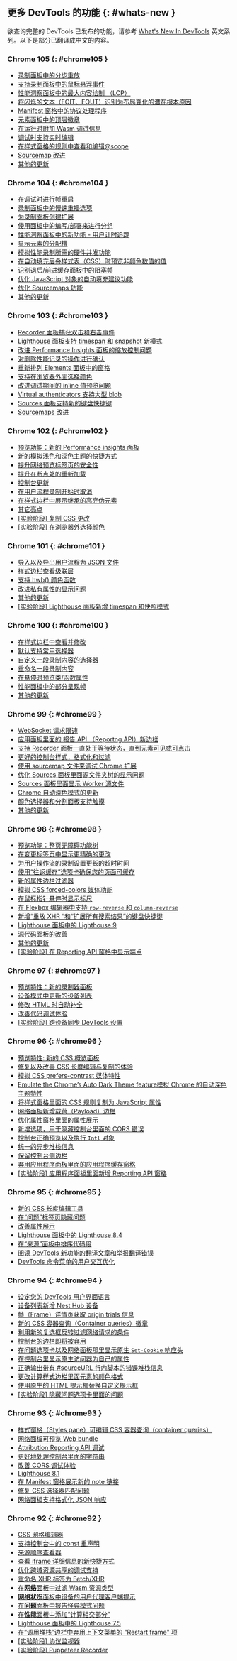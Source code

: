 ## 更多 DevTools 的功能 {: #whats-new }

欲查询完整的 DevTools 已发布的功能，请参考 <a href="/tags/new-in-devtools/" translate="no">What's New In DevTools</a> 英文系列。以下是部分已翻译成中文的内容。

<!-- $content -->

<!-- ### Chrome 107 {: #chrome107 }

* [Customize keyboard shortcuts in DevTools](/zh/blog/new-in-devtools-107/#shortcuts)
* [Toggle light and dark themes with keyboard shortcut](/zh/blog/new-in-devtools-107/#toggle-themes)
* [Highlight C/C++ objects in the Memory Inspector](/zh/blog/new-in-devtools-107/#memory)
* [Support full initiator information for HAR import](/zh/blog/new-in-devtools-107/#har)
* [Start DOM search after pressing `Enter`](/zh/blog/new-in-devtools-107/#search-type)
* [Display `start` and `end` icons for `align-content` CSS flexbox properties](/zh/blog/new-in-devtools-107/#flexbox)
* [Miscellaneous highlights](/zh/blog/new-in-devtools-107/#misc)
 -->

<!-- ### Chrome 106 {: #chrome106 }

* [Group files by Authored / Deployed in the Sources panel](/zh/blog/new-in-devtools-106/#authored)
* [Linked stack traces for asynchronous operations](/zh/blog/new-in-devtools-106/#async)
* [Automatically ignore known third-party scripts](/zh/blog/new-in-devtools-106/#auto-ignore)
* [Improved call stack during debugging](/zh/blog/new-in-devtools-106/#call-stack)
* [Hiding ignore-listed sources in the Sources panel](/zh/blog/new-in-devtools-106/#ignore-nav)
* [Hiding ignore-listed files in the Command Menu](/zh/blog/new-in-devtools-106/#ignore-search)
* [New Interactions track in the Performance panel](/zh/blog/new-in-devtools-106/#performance)
* [LCP timings breakdown in the Performance Insights panel](/zh/blog/new-in-devtools-106/#insights)
* [Auto-generate default name for recordings in the Recorder panel](/zh/blog/new-in-devtools-106/#recorder)
* [Miscellaneous highlights](/zh/blog/new-in-devtools-106/#misc) -->


### Chrome 105 {: #chrome105 }

* [录制面板中的分步重放](/zh/blog/new-in-devtools-105/#recorder)
* [支持录制面板中的鼠标悬浮事件](/zh/blog/new-in-devtools-105/#recorder-hover)
* [性能洞察面板中的最大内容绘制 （LCP）](/zh/blog/new-in-devtools-105/#lcp)
* [将闪烁的文本（FOIT、FOUT）识别为布局变化的潜在根本原因](/zh/blog/new-in-devtools-105/#foit-fout)
* [Manifest 窗格中的协议处理程序](/zh/blog/new-in-devtools-105/#manifest)
* [元素面板中的顶层徽章](/zh/blog/new-in-devtools-105/#top-layer)
* [在运行时附加 Wasm 调试信息](/zh/blog/new-in-devtools-105/#wasm)
* [调试时支持实时编辑](/zh/blog/new-in-devtools-105/#live-edit)
* [在样式窗格的规则中查看和编辑@scope](/zh/blog/new-in-devtools-105/#scope)
* [Sourcemap 改进](/zh/blog/new-in-devtools-105/#sourcemaps)
* [其他的更新](/zh/blog/new-in-devtools-105/#misc)


### Chrome 104 {: #chrome104 }

* [在调试时进行帧重启](/zh/blog/new-in-devtools-104/#restart-frame)
* [录制面板中的慢速重播选项](/zh/blog/new-in-devtools-104/#recorder)
* [为录制面板创建扩展](/zh/blog/new-in-devtools-104/#recorder-extension)
* [使用面板中的编写/部署来进行分组](/zh/blog/new-in-devtools-104/#authored-deployed)
* [性能洞察面板中的新功能 - 用户计时追踪](/zh/blog/new-in-devtools-104/#performance)
* [显示元素的分配槽](/zh/blog/new-in-devtools-104/#slot)
* [模拟性能录制所需的硬件并发功能](/zh/blog/new-in-devtools-104/#simulate)
* [在自动填充层叠样式表（CSS）时预览非颜色数值的值](/zh/blog/new-in-devtools-104/#css-var)
* [识别退后/前进缓存面板中的阻塞帧](/zh/blog/new-in-devtools-104/#bfcache)
* [优化 JavaScript 对象的自动填充建议功能](/zh/blog/new-in-devtools-104/#autocomplete)
* [优化 Sourcemaps 功能](/zh/blog/new-in-devtools-104/#sourcemaps)
* [其他的更新](/zh/blog/new-in-devtools-104/#misc) 


### Chrome 103 {: #chrome103 }

* [Recorder 面板捕获双击和右击事件](/zh/blog/new-in-devtools-103/#recorder)
* [Lighthouse 面板支持 timespan 和 snapshot 新模式](/zh/blog/new-in-devtools-103/#lighthouse)
* [改进 Performance Insights 面板的缩放控制问题](/zh/blog/new-in-devtools-103/#zoom)
* [对删除性能记录的操作进行确认](/zh/blog/new-in-devtools-103/#delete)
* [重新排列 Elements 面板中的窗格](/zh/blog/new-in-devtools-103/#reorder-pane)
* [支持在浏览器外面选择颜色](/zh/blog/new-in-devtools-103/#color)
* [改进调试期间的 inline 值预览问题](/zh/blog/new-in-devtools-103/#inline-preview)
* [Virtual authenticators 支持大型 blob](/zh/blog/new-in-devtools-103/#webauthn)
* [Sources 面板支持新的键盘快捷键](/zh/blog/new-in-devtools-103/#shortcuts)
* [Sourcemaps 改进](/zh/blog/new-in-devtools-103/#sourcemaps)


### Chrome 102 {: #chrome102 }

* [预览功能：新的 Performance insights 面板](/zh/blog/new-in-devtools-102/#perf)
* [新的模拟浅色和深色主题的快捷方式](/zh/blog/new-in-devtools-102/#emulation)
* [提升网络预览标签页的安全性](/zh/blog/new-in-devtools-102/#network-preview)
* [提升在断点处的重新加载](/zh/blog/new-in-devtools-102/#debugger)
* [控制台更新](/zh/blog/new-in-devtools-102/#console)
* [在用户流程录制开始时取消](/zh/blog/new-in-devtools-102/#recorder)
* [在样式边栏中展示继承的高亮伪元素](/zh/blog/new-in-devtools-102/#pseudo)
* [其它亮点](/zh/blog/new-in-devtools-102/#misc)
* [[实验阶段] 复制 CSS 更改](/zh/blog/new-in-devtools-102/#copy)
* [[实验阶段] 在浏览器外选择颜色](/zh/blog/new-in-devtools-102/#color-picker)


### Chrome 101 {: #chrome101 }

* [导入以及导出用户流程为 JSON 文件](/zh/blog/new-in-devtools-101/#recorder)
* [样式边栏查看级联层](/zh/blog/new-in-devtools-101/#layer)
* [支持 hwb() 颜色函数](/zh/blog/new-in-devtools-101/#hwb)
* [改进私有属性的显示问题](/zh/blog/new-in-devtools-101/#private-props)
* [其他的更新](/zh/blog/new-in-devtools-101/#misc)
* [[实验阶段] Lighthouse 面板新增 timespan 和快照模式](/zh/blog/new-in-devtools-101/#lighthouse)

### Chrome 100 {: #chrome100 }

* [在样式边栏中查看并修改](/zh/blog/new-in-devtools-100/#supports)
* [默认支持常用选择器](/zh/blog/new-in-devtools-100/#selector)
* [自定义一段录制内容的选择器](/zh/blog/new-in-devtools-100/#customize-selector)
* [重命名一段录制内容](/zh/blog/new-in-devtools-100/#recorder-rename)
* [在悬停时预览类/函数属性](/zh/blog/new-in-devtools-100/#properties)
* [性能面板中的部分呈现帧](/zh/blog/new-in-devtools-100/#perf)
* [其他的更新](/zh/blog/new-in-devtools-100/#misc)


### Chrome 99 {: #chrome99 }

* [WebSocket 请求限速](/zh/blog/new-in-devtools-99/#websocket)
* [应用面板里面的 报告 API （Reportng API）新边栏](/zh/blog/new-in-devtools-99/#reporting-api)
* [支持 Recorder 面板一直处于等待状态，直到元素可见或可点击](/zh/blog/new-in-devtools-99/#recorder)
* [更好的控制台样式，格式化和过滤](/zh/blog/new-in-devtools-99/#console)
* [使用 sourcemap 文件来调试 Chrome 扩展](/zh/blog/new-in-devtools-99/#extension)
* [优化 Sources 面板里面源文件夹树的显示问题](/zh/blog/new-in-devtools-99/#source-tree)
* [Sources 面板里面显示 Worker 源文件](/zh/blog/new-in-devtools-99/#worker-sourcemap)
* [Chrome 自动深色模式的更新](/zh/blog/new-in-devtools-99/#auto-dark-mode)
* [颜色选择器和分割面板支持触摸](/zh/blog/new-in-devtools-99/#touch-friendly)
* [其他的更新](/zh/blog/new-in-devtools-99/#misc)


### Chrome 98 {: #chrome98 }

* [预览功能：整页无障碍功能树](/zh/blog/new-in-devtools-98/#a11y-tree)
* [在变更标签页中显示更精确的更改](/zh/blog/new-in-devtools-98/#changes)
* [为用户操作流的录制设置更长的超时时间](/zh/blog/new-in-devtools-98/#recorder-timeout)
* [使用“往返缓存”选项卡确保您的页面可缓存](/zh/blog/new-in-devtools-98/#bfcache)
* [新的属性边栏过滤器](/zh/blog/new-in-devtools-98/#properties)
* [模拟 CSS forced-colors 媒体功能](/zh/blog/new-in-devtools-98/#forced-colors)
* [在鼠标指针悬停时显示标尺](/zh/blog/new-in-devtools-98/#show-rulers)
* [在 Flexbox 编辑器中支持 `row-reverse` 和 `column-reverse`](/zh/blog/new-in-devtools-98/#flexbox-editor)
* [新增“重放 XHR “和“扩展所有搜索结果”的键盘快捷键](/zh/blog/new-in-devtools-98/#shortcuts)
* [Lighthouse 面板中的 Lighthouse 9](/zh/blog/new-in-devtools-98/#lighthouse)
* [源代码面板的改善](/zh/blog/new-in-devtools-98/#sources)
* [其他的更新](/zh/blog/new-in-devtools-98/#misc)
* [[实验阶段] 在 Reporting API 窗格中显示端点](/zh/blog/new-in-devtools-98/#reporting-api)


### Chrome 97 {: #chrome97 }

* [预览特性：新的录制器面板](/zh/blog/new-in-devtools-97/#recorder)
* [设备模式中更新的设备列表](/zh/blog/new-in-devtools-97/#device)
* [修改 HTML 时自动补全](/zh/blog/new-in-devtools-97/#code-completion)
* [改善代码调试体验](/zh/blog/new-in-devtools-97/#debugging)
* [[实验阶段] 跨设备同步 DevTools 设置](/zh/blog/new-in-devtools-97/#sync)

### Chrome 96 {: #chrome96 }

* [预览特性: 新的 CSS 概览面板](/zh/blog/new-in-devtools-96/#css-overview)
* [修复以及改善 CSS 长度编辑与复制的体验](/zh/blog/new-in-devtools-96/#length) 
* [模拟 CSS prefers-contrast 媒体特性](/zh/blog/new-in-devtools-96/#prefers-contrast)
* [Emulate the Chrome’s Auto Dark Theme feature模拟 Chrome 的自动深色主题特性](/zh/blog/new-in-devtools-96/#auto-dark-mode)
* [将样式窗格里面的 CSS 规则复制为 JavaScript 属性](/zh/blog/new-in-devtools-96/#copy-as-js)
* [网络面板新增载荷（Payload）边栏](/zh/blog/new-in-devtools-96/#payload)
* [优化属性窗格里面的属性展示](/zh/blog/new-in-devtools-96/#properties)
* [新增选项，用于隐藏控制台里面的 CORS 错误](/zh/blog/new-in-devtools-96/#hide-cors-errors)
* [控制台正确预览以及执行 `Intl` 对象](/zh/blog/new-in-devtools-96/#intl)
* [统一的异步堆栈信息](/zh/blog/new-in-devtools-96/#async)
* [保留控制台侧边栏](/zh/blog/new-in-devtools-96/#console-sidebar)
* [弃用应用程序面板里面的应用程序缓存窗格](/zh/blog/new-in-devtools-96/#capp-cache)
* [[实验阶段] 应用程序面板里面新增 Reporting API 窗格](/zh/blog/new-in-devtools-96/#reporting-api)


### Chrome 95 {: #chrome95 }

* [新的 CSS 长度编辑工具](/zh/blog/new-in-devtools-95/#length)
* [在“问题”标签页隐藏问题](/zh/blog/new-in-devtools-95/#hide-issues)
* [改善属性展示](/zh/blog/new-in-devtools-95/#properties)
* [Lighthouse 面板中的 Lighthouse 8.4](/zh/blog/new-in-devtools-95/#lighthouse)
* [在“来源”面板中排序代码段](/zh/blog/new-in-devtools-95/#snippets)
* [阅读 DevTools 新功能的翻译文章和举报翻译错误](/zh/blog/new-in-devtools-95/#localized)
* [DevTools 命令菜单的用户交互优化](/zh/blog/new-in-devtools-95/#command-menu)

### Chrome 94 {: #chrome94 }

* [设定您的 DevTools 用户界面语言](/zh/blog/new-in-devtools-94/#localized)
* [设备列表新增 Nest Hub 设备](/zh/blog/new-in-devtools-94/#nest-hub)
* [帧（Frame）详情页获取 origin trials 信息](/zh/blog/new-in-devtools-94/#origin-trials)
* [新的 CSS 容器查询（Container queries）徽章](/zh/blog/new-in-devtools-94/#container-queries)
* [利用新的复选框反转过滤网络请求的条件](/zh/blog/new-in-devtools-94/#nvert-network-filter)
* [控制台的边栏即将被弃用](/zh/blog/new-in-devtools-94/#deprecated)
* [在问题选项卡以及网络面板那里显示原生 `Set-Cookie` 响应头](/zh/blog/new-in-devtools-94/#raw-cookies)
* [在控制台里显示原生访问器为自己的属性](/zh/blog/new-in-devtools-94/#native-accessors)
* [正确输出带有 #sourceURL 行内脚本的错误堆栈信息](/zh/blog/new-in-devtools-94/#inline-script)
* [更改计算样式边栏里面元素的颜色格式](/zh/blog/new-in-devtools-94/#color-unit)
* [使用原生的 HTML 提示框替换自定义提示框](/zh/blog/new-in-devtools-94/#tooltip)
* [[实验阶段] 隐藏问题选项卡里面的问题](/zh/blog/new-in-devtools-94/#hide-issues)


### Chrome 93 {: #chrome93 }

* [样式窗格（Styles pane）可编辑 CSS 容器查询（container queries）](/zh/blog/new-in-devtools-93/#container-queries)
* [网络面板可预览 Web bundle](/zh/blog/new-in-devtools-93/#web-bundle)
* [Attribution Reporting API 调试](/zh/blog/new-in-devtools-93/#attribution-reporting)
* [更好地处理控制台里面的字符串](/zh/blog/new-in-devtools-93/#string)
* [改善 CORS 调试体验](/zh/blog/new-in-devtools-93/#cors)
* [Lighthouse 8.1](/zh/blog/new-in-devtools-93/#lighthouse)
* [在 Manifest 窗格展示新的 note 链接](/zh/blog/new-in-devtools-93/#new-note-url)
* [修复 CSS 选择器匹配问题](/zh/blog/new-in-devtools-93/#matching-selectors)
* [网络面板支持格式化 JSON 响应](/zh/blog/new-in-devtools-93/#pretty-print-json)


### Chrome 92 {: #chrome92 }

* [CSS 网格编辑器](/zh/blog/new-in-devtools-92/#grid-editor)
* [支持控制台中的 const 重声明](/zh/blog/new-in-devtools-92/#const-redeclaration)
* [来源顺序查看器](/zh/blog/new-in-devtools-92/#source-order)
* [查看 iframe 详细信息的新快捷方式](/zh/blog/new-in-devtools-92/#frame-details)
* [优化跨域资源共享的调试支持](/zh/blog/new-in-devtools-92/#cors)
* [重命名 XHR 标签为 Fetch/XHR](/zh/blog/new-in-devtools-92/#fetch-xhr)
* [在**网络**面板中过滤 Wasm 资源类型](/zh/blog/new-in-devtools-92/#wasm)
* [**网络状况**面板中设备的用户代理客户端提示](/zh/blog/new-in-devtools-92/#sec-ua-ch)
* [在**问题**面板中报告怪异模式问题](/zh/blog/new-in-devtools-92/#quirks-mode)
* [在**性能**面板中添加“计算相交部分”](/zh/blog/new-in-devtools-92/#computed-intersections)
* [Lighthouse 面板中的 Lighthouse 7.5](/zh/blog/new-in-devtools-92/#lighthouse)
* [在“调用堆栈”边栏中弃用上下文菜单的 "Restart frame" 项](/zh/blog/new-in-devtools-92/#restart-frame)
* [[实验阶段] 协议监视器](/zh/blog/new-in-devtools-92/#protocol-monitor)
* [[实验阶段] Puppeteer Recorder](/zh/blog/new-in-devtools-92/#puppeteer-recorder)
